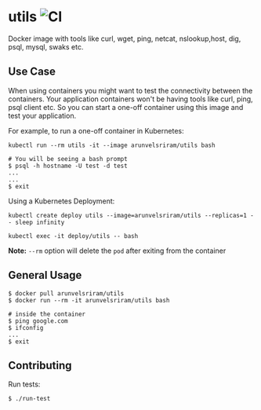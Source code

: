 # utils ![CI](https://github.com/arunvelsriram/utils/workflows/CI/badge.svg)

Docker image with tools like curl, wget, ping, netcat, nslookup,host, dig, psql, mysql, swaks etc.

## Use Case

When using containers you might want to test the connectivity between the containers. Your application containers won't be having tools like curl, ping, psql client etc. So you can start a one-off container using this image and test your application.

For example, to run a one-off container in Kubernetes:

```
kubectl run --rm utils -it --image arunvelsriram/utils bash

# You will be seeing a bash prompt
$ psql -h hostname -U test -d test
...
...
$ exit
```

Using a Kubernetes Deployment:

```
kubectl create deploy utils --image=arunvelsriram/utils --replicas=1 -- sleep infinity

kubectl exec -it deploy/utils -- bash
```

**Note:** `--rm` option will delete the  `pod` after exiting from the container

## General Usage

```
$ docker pull arunvelsriram/utils
$ docker run --rm -it arunvelsriram/utils bash

# inside the container
$ ping google.com
$ ifconfig
...
$ exit
```

## Contributing

Run tests:

```
$ ./run-test
```
